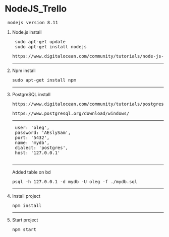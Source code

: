 # NodeJS_Trello
<pre> nodejs version 8.11 </pre>
1) Node.js install
    <pre> sudo apt-get update <br> sudo apt-get install nodejs</pre>
    <pre>https://www.digitalocean.com/community/tutorials/node-js-ubuntu-16-04-ru</pre>
    ------------------
2) Npm install
    <pre>sudo apt-get install npm</pre>
    ------------------
3) PostgreSQL install
    <pre>https://www.digitalocean.com/community/tutorials/postgresql-ubuntu-16-04-ru</pre>

    <pre>https://www.postgresql.org/download/windows/</pre>
    ------------------
    <pre>
    user: 'oleg',
    password: 'AEslySam',
    port: '5432',
    name: 'mydb',
    dialect: 'postgres',
    host: '127.0.0.1' 
    </pre>
    ------------------
    Added table on bd
    <pre>psql -h 127.0.0.1 -d mydb -U oleg -f ./mydb.sql</pre>
    ------------------
4) Install project
   <pre>npm install</pre>
    ------------------
5) Start project
   <pre>npm start</pre>